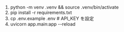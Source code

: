 1. python -m venv .venv && source .venv/bin/activate
2. pip install -r requirements.txt
3. cp .env.example .env  # API_KEY を設定
4. uvicorn app.main:app --reload